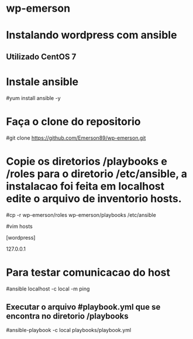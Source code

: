 # wp-emerson

# Instalando wordpress com ansible

## Utilizado CentOS 7 ##

# Instale ansible 

#yum install ansible -y

# Faça o clone do repositorio

#git clone https://github.com/Emerson89/wp-emerson.git

# Copie os diretorios /playbooks e /roles para o diretorio /etc/ansible, a instalacao foi feita em localhost edite o arquivo de inventorio hosts. 

#cp -r wp-emerson/roles wp-emerson/playbooks /etc/ansible

#vim hosts

[wordpress]

127.0.0.1

# Para testar comunicacao do host

#ansible localhost -c local -m ping

## Executar o arquivo #playbook.yml que se encontra no diretorio /playbooks

#ansible-playbook -c local playbooks/playbook.yml
